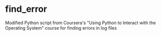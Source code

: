 # find_error
Modified Python script from Coursera's "Using Python to Interact with the Operating System" course for finding errors in log files
